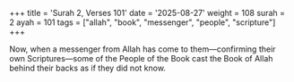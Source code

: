 +++
title = 'Surah 2, Verses 101'
date = '2025-08-27'
weight = 108
surah = 2
ayah = 101
tags = ["allah", "book", "messenger", "people", "scripture"]
+++

Now, when a messenger from Allah has come to them—confirming their own Scriptures—some of the People of the Book cast the Book of Allah behind their backs as if they did not know.